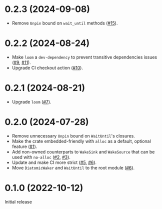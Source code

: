 # 0.2.3 (2024-09-08)

- Remove `Unpin` bound on `wait_until` methods ([#15]).

[#15]: https://github.com/asynchronics/diatomic-waker/pull/15


# 0.2.2 (2024-08-24)

- Make `loom` a `dev-dependency` to prevent transitive dependencies issues ([#9], [#11]).
- Upgrade CI checkout action ([#10]).

[#9]: https://github.com/asynchronics/diatomic-waker/pull/9
[#10]: https://github.com/asynchronics/diatomic-waker/pull/10
[#11]: https://github.com/asynchronics/diatomic-waker/pull/11


# 0.2.1 (2024-08-21)

- Upgrade `loom` ([#7]).

[#7]: https://github.com/asynchronics/diatomic-waker/pull/7


# 0.2.0 (2024-07-28)

- Remove unnecessary `Unpin` bound on `WaitUntil`'s closures.
- Make the crate embedded-friendly with `alloc` as a default, optional feature
  ([#1]).
- Add non-owned counterparts to `WakeSink` and `WakeSource` that can be used
  with `no-alloc` ([#2], [#3]).
- Update and make CI more strict ([#5], [#6]).
- Move `DiatomicWaker` and `WaitUntil` to the root module ([#6]).


[#1]: https://github.com/asynchronics/diatomic-waker/pull/1
[#2]: https://github.com/asynchronics/diatomic-waker/pull/2
[#3]: https://github.com/asynchronics/diatomic-waker/pull/3
[#5]: https://github.com/asynchronics/diatomic-waker/pull/5
[#6]: https://github.com/asynchronics/diatomic-waker/pull/6


# 0.1.0 (2022-10-12)

Initial release
